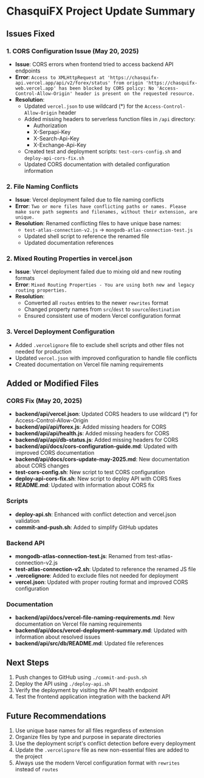 # ChasquiFX Project Update Summary

## Issues Fixed

### 1. CORS Configuration Issue (May 20, 2025)

- **Issue**: CORS errors when frontend tried to access backend API endpoints
- **Error**: `Access to XMLHttpRequest at 'https://chasquifx-api.vercel.app/api/v2/forex/status' from origin 'https://chasquifx-web.vercel.app' has been blocked by CORS policy: No 'Access-Control-Allow-Origin' header is present on the requested resource.`
- **Resolution**:
  - Updated `vercel.json` to use wildcard (\*) for the `Access-Control-Allow-Origin` header
  - Added missing headers to serverless function files in `/api` directory:
    - Authorization
    - X-Serpapi-Key
    - X-Search-Api-Key
    - X-Exchange-Api-Key
  - Created test and deployment scripts: `test-cors-config.sh` and `deploy-api-cors-fix.sh`
  - Updated CORS documentation with detailed configuration information

### 2. File Naming Conflicts

- **Issue**: Vercel deployment failed due to file naming conflicts
- **Error**: `Two or more files have conflicting paths or names. Please make sure path segments and filenames, without their extension, are unique.`
- **Resolution**: Renamed conflicting files to have unique base names:
  - `test-atlas-connection-v2.js` → `mongodb-atlas-connection-test.js`
  - Updated shell script to reference the renamed file
  - Updated documentation references

### 2. Mixed Routing Properties in vercel.json

- **Issue**: Vercel deployment failed due to mixing old and new routing formats
- **Error**: `Mixed Routing Properties - You are using both new and legacy routing properties.`
- **Resolution**:
  - Converted all `routes` entries to the newer `rewrites` format
  - Changed property names from `src`/`dest` to `source`/`destination`
  - Ensured consistent use of modern Vercel configuration format

### 3. Vercel Deployment Configuration

- Added `.vercelignore` file to exclude shell scripts and other files not needed for production
- Updated `vercel.json` with improved configuration to handle file conflicts
- Created documentation on Vercel file naming requirements

## Added or Modified Files

### CORS Fix (May 20, 2025)

- **backend/api/vercel.json**: Updated CORS headers to use wildcard (\*) for Access-Control-Allow-Origin
- **backend/api/api/forex.js**: Added missing headers for CORS
- **backend/api/api/health.js**: Added missing headers for CORS
- **backend/api/api/db-status.js**: Added missing headers for CORS
- **backend/api/docs/cors-configuration-guide.md**: Updated with improved CORS documentation
- **backend/api/docs/cors-update-may-2025.md**: New documentation about CORS changes
- **test-cors-config.sh**: New script to test CORS configuration
- **deploy-api-cors-fix.sh**: New script to deploy API with CORS fixes
- **README.md**: Updated with information about CORS fix

### Scripts

- **deploy-api.sh**: Enhanced with conflict detection and vercel.json validation
- **commit-and-push.sh**: Added to simplify GitHub updates

### Backend API

- **mongodb-atlas-connection-test.js**: Renamed from test-atlas-connection-v2.js
- **test-atlas-connection-v2.sh**: Updated to reference the renamed JS file
- **.vercelignore**: Added to exclude files not needed for deployment
- **vercel.json**: Updated with proper routing format and improved CORS configuration

### Documentation

- **backend/api/docs/vercel-file-naming-requirements.md**: New documentation on Vercel file naming requirements
- **backend/api/docs/vercel-deployment-summary.md**: Updated with information about resolved issues
- **backend/api/src/db/README.md**: Updated file references

## Next Steps

1. Push changes to GitHub using `./commit-and-push.sh`
2. Deploy the API using `./deploy-api.sh`
3. Verify the deployment by visiting the API health endpoint
4. Test the frontend application integration with the backend API

## Future Recommendations

1. Use unique base names for all files regardless of extension
2. Organize files by type and purpose in separate directories
3. Use the deployment script's conflict detection before every deployment
4. Update the `.vercelignore` file as new non-essential files are added to the project
5. Always use the modern Vercel configuration format with `rewrites` instead of `routes`
